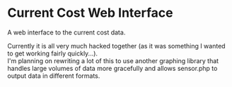 Current Cost Web Interface
==========================

A web interface to the current cost data.

Currently it is all very much hacked together (as it was something I wanted to get working fairly quickly...).  
I'm planning on rewriting a lot of this to use another graphing library that handles large volumes of data 
more gracefully and allows sensor.php to output data in different formats.
